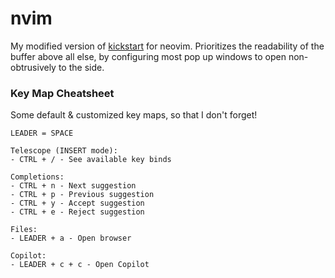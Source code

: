 # nvim

My modified version of [kickstart](https://github.com/nvim-lua/kickstart.nvim) for neovim. Prioritizes the readability of the buffer above all else, by configuring most pop up windows to open non-obtrusively to the side.

### Key Map Cheatsheet

Some default & customized key maps, so that I don't forget!

```
LEADER = SPACE

Telescope (INSERT mode):
- CTRL + / - See available key binds

Completions:
- CTRL + n - Next suggestion
- CTRL + p - Previous suggestion
- CTRL + y - Accept suggestion
- CTRL + e - Reject suggestion

Files:
- LEADER + a - Open browser

Copilot:
- LEADER + c + c - Open Copilot
```
